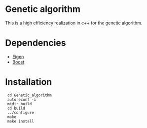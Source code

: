 # Genetic algorithm
This is a high efficiency realization in c++ for the genetic algorithm.

# Dependencies

- [Eigen](https://eigen.tuxfamily.org/index.php?title=Main_Page)
- [Boost](https://www.boost.org/)

# Installation

```{bash}
 cd Genetic_algorithm
 autoreconf -i
 mkdir build
 cd build
 ../configure
 make
 make install
```
